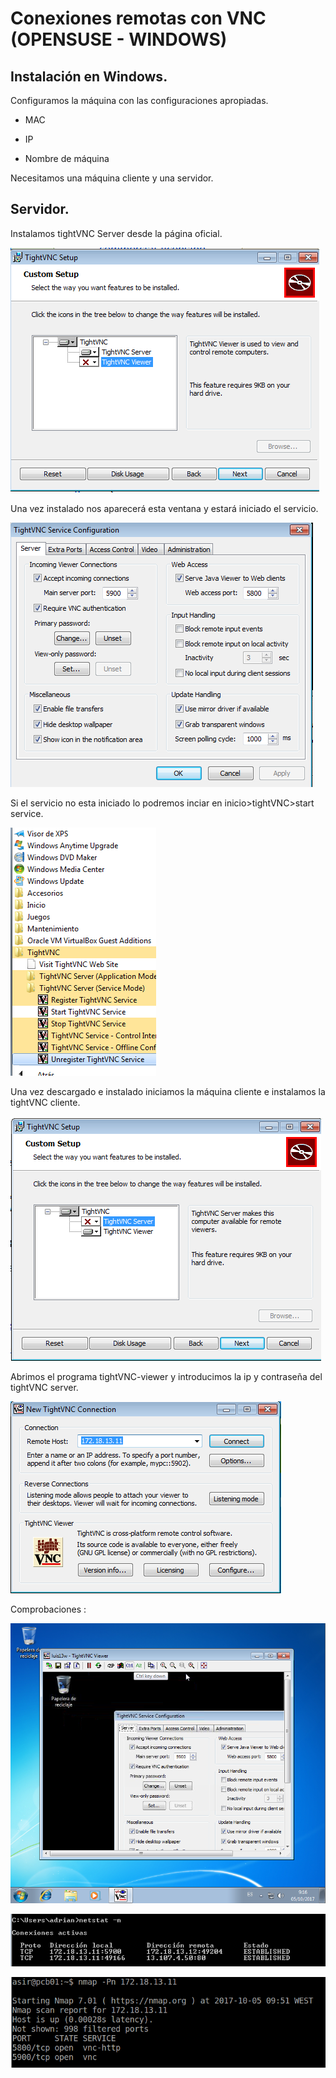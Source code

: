 # Conexiones remotas con VNC (OPENSUSE - WINDOWS)

## Instalación en Windows.

Configuramos la máquina con las configuraciones apropiadas.

* MAC

* IP

* Nombre de máquina

Necesitamos una máquina cliente y una servidor.

## Servidor.

Instalamos tightVNC Server desde la página oficial.

![img](./imagenes/windows-captura.png)

Una vez instalado nos aparecerá esta ventana y estará iniciado el servicio.

![img](./imagenes/windows-captura2.png)

Si el servicio no esta iniciado lo podremos inciar en inicio>tightVNC>start service.

![img](./imagenes/windows-configura3.png)

Una vez descargado e instalado iniciamos la máquina cliente e instalamos la tightVNC cliente.

![img](./imagenes/windows-cliente-vnc.png)

Abrimos el programa tightVNC-viewer y introducimos la ip y contraseña del tightVNC server.

![img](./imagenes/windows-viewer.png)

Comprobaciones :

![img](./imagenes/windows-comprobacion.png)


![img](./imagenes/windows-netstat.png)


![img](./imagenes/nmap-windows.png)
